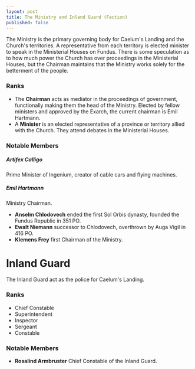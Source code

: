 ```yaml
---
layout: post
title: The Ministry and Inland Guard (Faction)
published: false
---
```


The Ministry is the primary governing body for Caelum's Landing and the Church's territories. A representative from each territory is elected minister to speak in the Ministerial Houses on Fundus. There is some speculation as to how much power the Church has over proceedings in the Ministerial Houses, but the Chairman maintains that the Ministry works solely for the betterment of the people.

### Ranks

- The **Chairman** acts as mediator in the proceedings of government, functionally making them the head of the Ministry. Elected by fellow ministers and approved by the Exarch, the current chairman is Emil Hartmann.
- A **Minister** is an elected representative of a province or territory allied with the Church. They attend debates in the Ministerial Houses.

### Notable Members

##### **Artifex Calligo**

Prime Minister of Ingenium, creator of cable cars and flying machines.

##### **Emil Hartmann**

Ministry Chairman.

- **Anselm Chlodovech** ended the first Sol Orbis dynasty, founded the Fundus Republic in 351 PO.
- **Ewalt Niemann** successor to Chlodovech, overthrown by Auga Vigil in 416 PO.
- **Klemens Frey** first Chairman of the Ministry.

# Inland Guard

The Inland Guard act as the police for Caelum's Landing.

### Ranks

- Chief Constable
- Superintendent
- Inspector
- Sergeant
- Constable

### Notable Members

- **Rosalind Armbruster** Chief Constable of the Inland Guard.
